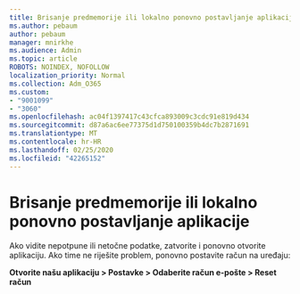 ```yaml
---
title: Brisanje predmemorije ili lokalno ponovno postavljanje aplikacije
ms.author: pebaum
author: pebaum
manager: mnirkhe
ms.audience: Admin
ms.topic: article
ROBOTS: NOINDEX, NOFOLLOW
localization_priority: Normal
ms.collection: Adm_O365
ms.custom:
- "9001099"
- "3060"
ms.openlocfilehash: ac04f1397417c43cfca893009c3cdc91e819d434
ms.sourcegitcommit: d87a6ac6ee77375d1d750100359b4dc7b2871691
ms.translationtype: MT
ms.contentlocale: hr-HR
ms.lasthandoff: 02/25/2020
ms.locfileid: "42265152"
---
```

# <a name="clear-the-cache-or-locally-reset-the-app"></a>Brisanje predmemorije ili lokalno ponovno postavljanje aplikacije

Ako vidite nepotpune ili netočne podatke, zatvorite i ponovno otvorite aplikaciju.  Ako time ne riješite problem, ponovno postavite račun na uređaju: 

**Otvorite našu aplikaciju > Postavke > Odaberite račun e-pošte > Reset račun**